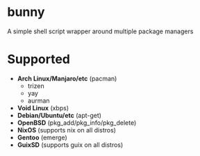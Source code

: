 # bunny
A simple shell script wrapper around multiple package managers

# Supported
-  **Arch Linux/Manjaro/etc** (pacman)
    - trizen
    - yay
    - aurman
- **Void Linux** (xbps)
- **Debian/Ubuntu/etc** (apt-get)
- **OpenBSD** (pkg_add/pkg_info/pkg_delete)
- **NixOS** (supports nix on all distros)
- **Gentoo** (emerge)
- **GuixSD** (supports guix on all distros)
